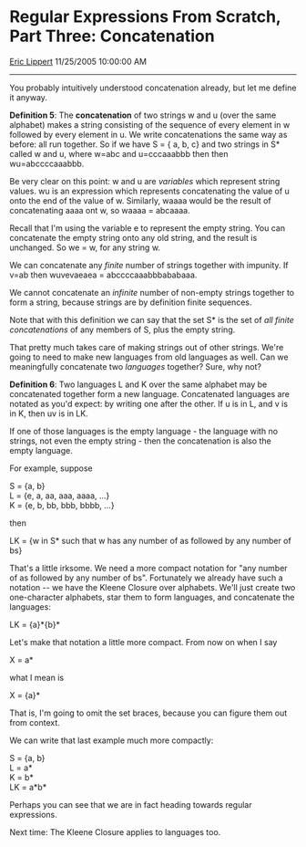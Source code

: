 # Regular Expressions From Scratch, Part Three: Concatenation

[Eric Lippert](https://social.msdn.microsoft.com/profile/Eric%20Lippert) 11/25/2005 10:00:00 AM

-----

You probably intuitively understood concatenation already, but let me define it anyway.

**Definition 5**: The **concatenation** of two strings w and u (over the same alphabet) makes a string consisting of the sequence of every element in w followed by every element in u. We write concatenations the same way as before: all run together. So if we have S = { a, b, c} and two strings in S\* called w and u, where w=abc and u=cccaaabbb then then wu=abccccaaabbb.

Be very clear on this point: w and u are *variables* which represent string values. wu is an expression which represents concatenating the value of u onto the end of the value of w. Similarly, waaaa would be the result of concatenating aaaa ont w, so waaaa = abcaaaa.

Recall that I'm using the variable e to represent the empty string. You can concatenate the empty string onto any old string, and the result is unchanged. So we = w, for any string w.

We can concatenate any *finite* number of strings together with impunity. If v=ab then wuvevaeaea = abccccaaabbbababaaa.

We cannot concatenate an *infinite* number of non-empty strings together to form a string, because strings are by definition finite sequences.

Note that with this definition we can say that the set S\* is the set of *all finite concatenations* of any members of S, plus the empty string.

That pretty much takes care of making strings out of other strings. We're going to need to make new languages from old languages as well. Can we meaningfully concatenate two *languages* together? Sure, why not?

**Definition 6**: Two languages L and K over the same alphabet may be concatenated together form a new language. Concatenated languages are notated as you'd expect: by writing one after the other. If u is in L, and v is in K, then uv is in LK.

If one of those languages is the empty language - the language with no strings, not even the empty string - then the concatenation is also the empty language.

For example, suppose

S = {a, b}  
L = {e, a, aa, aaa, aaaa, …}  
K = {e, b, bb, bbb, bbbb, …}

then

LK = {w in S\* such that w has any number of as followed by any number of bs}

That's a little irksome. We need a more compact notation for "any number of as followed by any number of bs". Fortunately we already have such a notation -- we have the Kleene Closure over alphabets. We'll just create two one-character alphabets, star them to form languages, and concatenate the languages:

LK = {a}\*{b}\*

Let's make that notation a little more compact. From now on when I say

X = a\*

what I mean is

X = {a}\*

That is, I'm going to omit the set braces, because you can figure them out from context.

We can write that last example much more compactly:

S = {a, b}  
L = a\*  
K = b\*  
LK = a\*b\*

Perhaps you can see that we are in fact heading towards regular expressions.

Next time: The Kleene Closure applies to languages too.

